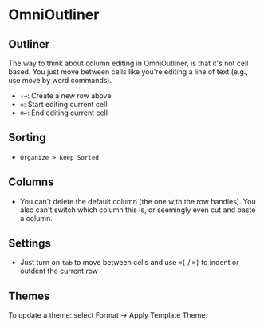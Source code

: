 # OmniOutliner

## Outliner

The way to think about column editing in OmniOutliner, is that it's not cell based. You just move between cells like you're editing a line of text (e.g., use move by word commands).

- `⇧↩`: Create a new row above
- `⎋`: Start editing current cell
- `⌘↩`: End editing current cell

## Sorting

- `Organize > Keep Sorted`

## Columns

- You can't delete the default column (the one with the row handles). You also can't switch which column this is, or seemingly even cut and paste a column.

## Settings

- Just turn on `tab` to move between cells and use `⌘[` / `⌘]` to indent or outdent the current row

## Themes

To update a theme: select Format -> Apply Template Theme.
